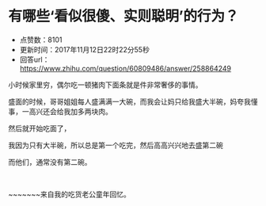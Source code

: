# 有哪些‘看似很傻、实则聪明’的行为？
- 点赞数：8101
- 更新时间：2017年11月12日22时22分55秒
- 回答url：https://www.zhihu.com/question/60809486/answer/258864249
<body>
 <p data-pid="mcy84Bp6">小时候家里穷，偶尔吃一顿猪肉下面条就是件非常奢侈的事情。</p>
 <p data-pid="Srg23QRd">盛面的时候，哥哥姐姐每人盛满满一大碗，而我会让妈只给我盛大半碗，妈夸我懂事，一高兴还会给我加多两块肉。</p>
 <p data-pid="vfhVsnyH">然后就开始吃面了，</p>
 <p data-pid="03l9OhsD">我因为只有大半碗，所以总是第一个吃完，然后高高兴兴地去盛第二碗</p>
 <p data-pid="xpLbsoT7">而他们，通常没有第二碗。</p>
 <br>
 <p data-pid="qn4tMv31">~~~~~~~来自我的吃货老公童年回忆。</p>
</body>